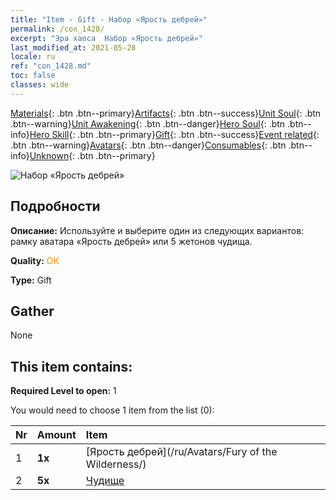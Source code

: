 ```yaml
---
title: "Item - Gift - Набор «Ярость дебрей»"
permalink: /con_1428/
excerpt: "Эра хаоса  Набор «Ярость дебрей»"
last_modified_at: 2021-05-28
locale: ru
ref: "con_1428.md"
toc: false
classes: wide
---
```

 [Materials](/ItemsRU/){: .btn .btn--primary}[Artifacts](/ItemsRU/Artifacts/){: .btn .btn--success}[Unit Soul](/ItemsRU/UnitSoul/){: .btn .btn--warning}[Unit Awakening](/ItemsRU/UnitAwakening/){: .btn .btn--danger}[Hero Soul](/ItemsRU/HeroSoul/){: .btn .btn--info}[Hero Skill](/ItemsRU/HeroSkill/){: .btn .btn--primary}[Gift](/ItemsRU/Gift/){: .btn .btn--success}[Event related](/ItemsRU/Events/){: .btn .btn--warning}[Avatars](/ItemsRU/Avatars/){: .btn .btn--danger}[Consumables](/ItemsRU/Consumables/){: .btn .btn--info}[Unknown](/ItemsRU/Unknown/){: .btn .btn--primary}

 ![Набор «Ярость дебрей»](/images/t/i_907042.png)

## Подробности
 **Описание:** Используйте и выберите один из следующих вариантов: рамку аватара «Ярость дебрей» или 5 жетонов чудища.

 **Quality:** <span style="color: #FF8C00">OK</span>

 **Type:** Gift

## Gather

  None

## This item contains:

 **Required Level to open:** 1

 You would need to choose 1 item from the list (0):

  | Nr | Amount |     Item    |
  |:---|:-------|:------------|
  | 1 |  **1x** | [Ярость дебрей](/ru/Avatars/Fury of the Wilderness/) |  | 
  | 2 |  **5x** | [Чудище](/ItemsRU/unt_223/) |  | 
